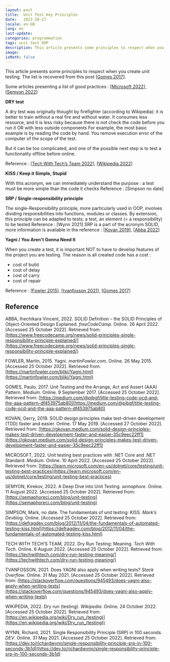 ```yaml
---
layout: post
title:  Unit Test Key Principles
date:   2022-10-27
locale: en-GB
lang: en
last-update: 
categories: programmation
tags: unit test OOP
description: This article presents some principles to respect when you create unit testing (DRY test, KISS, SRP and Yagni).
image: 
isMath: false
---
```


This article presents some principles to respect when you create unit testing. The list is recovered from this post [[Gomes 2017](https://medium.com/@pjbgf/title-testing-code-ocd-and-the-aaa-pattern-df453975ab80)].

Some articles presenting a list of good practices : [[Microsoft 2022](https://learn.microsoft.com/en-us/dotnet/core/testing/unit-testing-best-practices)], [[Semyon 2022](https://semaphoreci.com/blog/unit-testing)]

**DRY test**

A dry test was originally thought by firefighter (according to Wikipedia): it is better to train without a real fire  and without water. It consumes less resource, and it is less risky because there is not
check the code before you run it OR with less outside components
For example, the most basic example is by reading the code by hand. You remove execution error of the computer of the scope of the test.

But it can be too complicated, and one of the possible next step is to test a functionality offline before online.

Reference : [[Tech With Tech’s Team 2022](https://techwithtech.com/dry-run-testing-meaning/)], [[Wikipedia 2022](https://en.wikipedia.org/wiki/Dry_run_(testing))]

**KISS / Keep it Simple, Stupid**

With this acronym, we can immediately understand the purpose : a test must be more simple than the code it checks
Reference : [Simpson no date]

**SRP / Single-responsibility principle**

The single-Responsibility principle, more particularly used in OOP, involves dividing responsibilities into functions, modules or classes. By extension, this principle can be adapted to tests: a test, an element (= a responsibility) to be tested
Reference : [Wynn 2021]
SRP is a part of the acronym SOLID, more information is available in the reference : [[Kovan 2019](https://gkovan.medium.com/solid-design-principles-makes-test-driven-development-faster-and-easier-35c9eec22ff1)], [[Abba 2022](https://www.freecodecamp.org/news/solid-principles-single-responsibility-principle-explained/)]

**Yagni / You Aren't Gonna Need It**

When you create a test, it is important NOT to have to develop features of the project you are testing. The reason is all created code has a cost :

- cost of build
- cost of delay
- cost of carry
- cost of repair 

Reference : [[Fowler 2015](https://martinfowler.com/bliki/Yagni.html)], [[tvanfosson 2021](https://stackoverflow.com/questions/945493/does-yagni-also-apply-when-writing-tests)], [[Gomes 2017](https://medium.com/@pjbgf/title-testing-code-ocd-and-the-aaa-pattern-df453975ab80)]

## Reference

ABBA, Ihechikara Vincent, 2022. SOLID Definition – the SOLID Principles of Object-Oriented Design Explained. *freeCodeCamp*. Online. 26 April 2022. [Accessed 25 October 2022]. Retrieved from: [https://www.freecodecamp.org/news/solid-principles-single-responsibility-principle-explained/](https://www.freecodecamp.org/news/solid-principles-single-responsibility-principle-explained/)

FOWLER, Martin, 2015. Yagni. *martinFowler.com*. Online. 26 May 2015. [Accessed 25 October 2022]. Retrieved from: [https://martinfowler.com/bliki/Yagni.html](https://martinfowler.com/bliki/Yagni.html)

GOMES, Paulo, 2017. Unit Testing and the Arrange, Act and Assert (AAA) Pattern. *Medium*. Online. 9 September 2017. [Accessed 25 October 2022]. Retrieved from: [https://medium.com/@pjbgf/title-testing-code-ocd-and-the-aaa-pattern-df453975ab80](https://medium.com/@pjbgf/title-testing-code-ocd-and-the-aaa-pattern-df453975ab80)

KOVAN, Gerry, 2019. SOLID design principles make test-driven development (TDD) faster and easier. Online. 17 May 2019. [Accessed 27 October 2022]. Retrieved from: [https://gkovan.medium.com/solid-design-principles-makes-test-driven-development-faster-and-easier-35c9eec22ff1](https://gkovan.medium.com/solid-design-principles-makes-test-driven-development-faster-and-easier-35c9eec22ff1)

MICROSOFT, 2022. Unit testing best practices with .NET Core and .NET Standard. *Medium*. Online. 10 April 2022. [Accessed 25 October 2022]. Retrieved from: [https://learn.microsoft.com/en-us/dotnet/core/testing/unit-testing-best-practices](https://learn.microsoft.com/en-us/dotnet/core/testing/unit-testing-best-practices)

SEMYON, Kirekov, 2022. A Deep Dive into Unit Testing. *semaphore*. Online. 11 August 2022. [Accessed 25 October 2022]. Retrieved from: [https://semaphoreci.com/blog/unit-testing](https://semaphoreci.com/blog/unit-testing)

SIMPSON, Mark, no date. The fundamentals of unit testing: KISS. *Mark’s Devblog*. Online. [Accessed 25 October 2022]. Retrieved from: [https://defragdev.com/blog/2012/11/04/the-fundamentals-of-automated-testing-kiss.html](https://defragdev.com/blog/2012/11/04/the-fundamentals-of-automated-testing-kiss.html)

TECH WITH TECH’S TEAM, 2022. Dry Run Testing: Meaning. *Tech With Tech*. Online. 6 August 2022. [Accessed 25 October 2022]. Retrieved from: [https://techwithtech.com/dry-run-testing-meaning/](https://techwithtech.com/dry-run-testing-meaning/)

TVANFOSSON, 2021. Does YAGNI also apply when writing tests? *Stack Overflow*. Online. 31 May 2021. [Accessed 25 October 2022]. Retrieved from: [https://stackoverflow.com/questions/945493/does-yagni-also-apply-when-writing-tests](https://stackoverflow.com/questions/945493/does-yagni-also-apply-when-writing-tests)

WIKIPEDIA, 2022. Dry run (testing). *Wikipedia*. Online. 24 October 2022. [Accessed 25 October 2022]. Retrieved from: [https://en.wikipedia.org/wiki/Dry_run_(testing)](https://en.wikipedia.org/wiki/Dry_run_(testing))

WYNN, Richard, 2021. Single Responsibility Principle (SRP) in 100 seconds. *DEV*. Online. 31 May 2021. [Accessed 25 October 2022]. Retrieved from: [https://dev.to/richardwynn/single-responsibility-principle-srp-in-100-seconds-3b1d](https://dev.to/richardwynn/single-responsibility-principle-srp-in-100-seconds-3b1d)